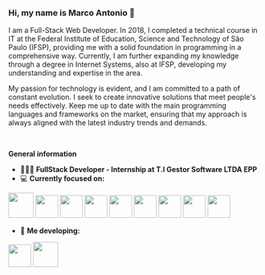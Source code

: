 ### Hi, my name is Marco Antonio  👋
I am a Full-Stack Web Developer. In 2018, I completed a technical course in IT at the Federal Institute of Education, Science and Technology of São Paulo (IFSP), providing me with a solid foundation in programming in a comprehensive way. Currently, I am further expanding my knowledge through a degree in Internet Systems, also at IFSP, developing my understanding and expertise in the area.

My passion for technology is evident, and I am committed to a path of constant evolution. I seek to create innovative solutions that meet people's needs effectively. Keep me up to date with the main programming languages ​​and frameworks on the market, ensuring that my approach is always aligned with the latest industry trends and demands.


<br>

**General information**

- 👨🏻‍💻  **FullStack Developer - Internship at T.I Gestor Software LTDA EPP**
- 💻  **Currently focused on:**
<div>
 <img width="50" heigth="50" src="https://cdn.jsdelivr.net/gh/devicons/devicon/icons/vuejs/vuejs-original.svg" /> 
 <img width="45" heigth="30" src="https://cdn.jsdelivr.net/gh/devicons/devicon/icons/vuetify/vuetify-original.svg" /> 
 <img width="45" heigth="30" src="https://cdn.jsdelivr.net/gh/devicons/devicon/icons/nuxtjs/nuxtjs-original.svg" />
 <img width="45" heigth="30" src="https://cdn.jsdelivr.net/gh/devicons/devicon/icons/sass/sass-original.svg" />
 <img width="45" heigth="30" src="https://cdn.jsdelivr.net/gh/devicons/devicon/icons/react/react-original.svg" />
 <img width="45" heigth="30" src="https://cdn.jsdelivr.net/gh/devicons/devicon/icons/bootstrap/bootstrap-original.svg" />      
 <img width="45" heigth="30" src="https://blog.kakaocdn.net/dn/bJnCEB/btrwJwIaH3z/K0E3JkariSbVpxDywoWw11/img.png" />
 <img width="45" heigth="30" src="https://cdn.jsdelivr.net/gh/devicons/devicon/icons/java/java-original.svg" />          
 <img width="45" heigth="30" src="https://cdn.jsdelivr.net/gh/devicons/devicon/icons/spring/spring-original.svg" />

 - 📝 **Me developing:**
 <img width="45" heigth="30" src="https://cdn.jsdelivr.net/gh/devicons/devicon/icons/typescript/typescript-original.svg" />
 <img width="50" heigth="50" src="https://cdn.jsdelivr.net/gh/devicons/devicon/icons/docker/docker-original.svg" />
          

</div>

          
          
           
